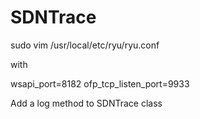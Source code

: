 # SDNTrace


sudo vim /usr/local/etc/ryu/ryu.conf

with

wsapi_port=8182
ofp_tcp_listen_port=9933


Add a log method to SDNTrace class



